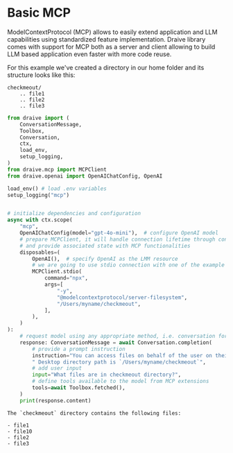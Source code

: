 # Basic MCP

ModelContextProtocol (MCP) allows to easily extend application and LLM capabilities using standardized feature implementation. Draive library comes with support for MCP both as a server and client allowing to build LLM based application even faster with more code reuse.

For this example we've created a directory in our home folder and its structure looks like this:
```
checkmeout/
    .. file1
    .. file2
    .. file3
```

```python
from draive import (
    ConversationMessage,
    Toolbox,
    Conversation,
    ctx,
    load_env,
    setup_logging,
)
from draive.mcp import MCPClient
from draive.openai import OpenAIChatConfig, OpenAI

load_env() # load .env variables
setup_logging("mcp")


# initialize dependencies and configuration
async with ctx.scope(
    "mcp",
    OpenAIChatConfig(model="gpt-4o-mini"),  # configure OpenAI model
    # prepare MCPClient, it will handle connection lifetime through context
    # and provide associated state with MCP functionalities
    disposables=(
        OpenAI(),  # specify OpenAI as the LMM resource
        # we are going to use stdio connection with one of the example servers
        MCPClient.stdio(
            command="npx",
            args=[
                "-y",
                "@modelcontextprotocol/server-filesystem",
                "/Users/myname/checkmeout",
            ],
        ),
    )
):
    # request model using any appropriate method, i.e. conversation for chat
    response: ConversationMessage = await Conversation.completion(
        # provide a prompt instruction
        instruction="You can access files on behalf of the user on their machine using available tools."
        " Desktop directory path is `/Users/myname/checkmeout`",
        # add user input
        input="What files are in checkmeout directory?",
        # define tools available to the model from MCP extensions
        tools=await Toolbox.fetched(),
    )
    print(response.content)
```
    The `checkmeout` directory contains the following files:

    - file1
    - file10
    - file2
    - file3
